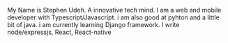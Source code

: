 My Name is Stephen Udeh. A innovative tech mind. I am a web and mobile developer with Typescript/Javascript. i am also good at pyhton and a little bit of java. i am currently learning Django framework.
I write node/expressjs, React, React-native
